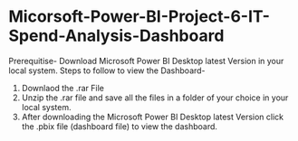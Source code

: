 # Micorsoft-Power-BI-Project-6-IT-Spend-Analysis-Dashboard
Prerequitise- Download Microsoft Power BI Desktop latest Version in your local system.
Steps to follow to view the Dashboard-
1) Downlaod the .rar File
2) Unzip the .rar file and save all the files in a folder of your choice in your local system.
3) After downloading the Microsoft Power BI Desktop latest Version click the .pbix file (dashboard file) to view the dashboard. 
